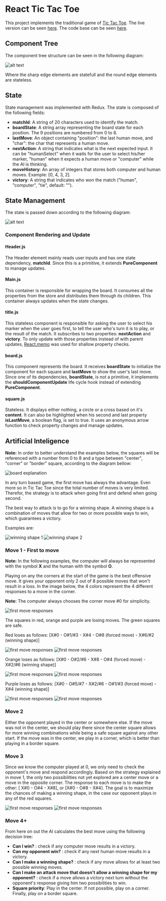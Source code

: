 # React Tic Tac Toe

  This project implements the traditional game of [Tic Tac Toe](https://en.wikipedia.org/wiki/Tic-tac-toe). The live version can be seen [here](https://ricardoagra.github.io/react-tic-tac-toe/). The code base can be seen [here](https://github.com/RicardoAgra/react-tic-tac-toe/tree/master).


## Component Tree

  The component tree structure can be seen in the following diagram:
  
  ![alt text](screenshots/component-tree.png)

  Where the sharp edge elements are statefull and the round edge elements are stateless.

## State

  State management was implemented with Redux. The state is composed of the following fields:

  * **matchId**: A string of 20 characters used to identify the match.
  * **boardState**: A string array representing the board state for each position. The 9 positions are numbered from 0 to 8.
  * **lastMove**: An object containing "position": the last human move, and "char": the char that represents a human move.
  * **nextAction**: A string that indicates what is the next expected input. It can be "humanSelect" when it waits for the user to select his/her marker, "human" when it expects a human move or "computer" while the AI is thinking. 
  * **moveHistory**: An array of integers that stores both computer and human moves. Example: [0, 4, 3, 2].
  * **victory**: A string that indicates who won the match ("human", "computer", "tie", default: "").


## State Management

  The state is passed down according to the following diagram:

  ![alt text](screenshots/state-tree.png)

  ### Component Rendering and Update

  #### Header.js
  The Header element mainly reads user inputs and has one state dependency, **matchId**. Since this is a primitive, it extends **PureComponent** to manage updates.

  #### Main.js
  This container is responsible for wrapping the board. It consumes all the properties from the store and distributes them through its children. This container always updates when the state changes.

  #### title.js
  This stateless component is responsible for asking the user to select his marker when the user goes first, to tell the user who's turn it is to play, or the result of the match. It subscribes to two properties: **nextAction** and **victory**. To only update with those properties instead of with parent updates, [React.memo](https://reactjs.org/blog/2018/10/23/react-v-16-6.html) was used for shallow property checks.

  #### board.js
  This component represents the board. It receives **boardState** to initialize the component for each square and **lastMove** to show the user's last move. Since one of its dependencies, **boardState**, is not a primitive, it implements the **shouldComponentUpdate** life cycle hook instead of extending **PureComponent**.

  #### square.js

  Stateless. It displays either nothing, a circle or a cross based on it's **content**. It can also be highlighted when his second and last property **isLastMove**, a boolean flag, is set to true. It uses an anonymous arrow function to check property changes and manage updates.

  ## Artificial Inteligence

  **Note:** In order to better understand the examples below, the squares will be referenced with a number from 0 to 8 and a type between "center", "corner" or "border" square, according to the diagram bellow:

  ![board explanation](screenshots/board.png)

  In any turn based game, the first move has always the advantage. Even more so in Tic Tac Toe since the total number of moves is very limited. Therefor, the strategy is to attack when going first and defend when going second.

  The best way to attack is to go for a winning shape. A winning shape is a combination of moves that allow for two or more possible ways to win, which guarantees a victory.

  Examples are:
  
  ![winning shape 1](screenshots/winning-shape-1.png)
  ![winning shape 2](screenshots/winning-shape-2.png)


  ### Move 1 - First to move

  **Note:** In the following examples, the computer will always be represented with the symbol **X** and the human with the symbol **O**.

  Playing on any the corners at the start of the game is the best offensive move. It gives your opponent only 2 out of 8 possible moves that won't result in a loss. In the image below, the 4 colors represent the 4 different responses to a move in the corner.

  **Note:** The computer always chooses the corner move #0 for simplicity.

  ![first move responses](screenshots/move-one.png)

  The squares in red, orange and purple are losing moves. The green squares are safe.

  Red loses as follows: [X#0 - O#1/#3 - X#4 - O#8 (forced move) - X#6/#2 (winning shape)]

  ![first move responses](screenshots/move-red.png)
  ![first move responses](screenshots/move-red-2.png)

  Orange loses as follows: [X#0 - O#2/#6 - X#8 - O#4 (forced move) - X#2/#6 (winning shape)]

  ![first move responses](screenshots/move-orange.png)
  ![first move responses](screenshots/move-orange-2.png)

  Purple loses as follows: [X#0 - O#5/#7 - X#2/#6 - O#1/#3 (forced move) - X#4 (winning shape)]

  ![first move responses](screenshots/move-purple.png)
  ![first move responses](screenshots/move-purple-2.png)

  ### Move 2

  Either the opponent played in the center or somewhere else. If the move was not in the center, we should play there since the center square allows for more winning combinations while being a safe square against any other start. If the move was in the center, we play in a corner, which is better than playing in a border square.

  ### Move 3

  Since we know the computer played at 0, we only need to check the opponent's move and respond accordingly.
  Based on the strategy explained in move 1, the only two possibilities not yet explored are a center move or a move in the opposite corner. The response to each move is to make the other: [ X#0 - O#4 - X#8], or [X#0 - O#8 - X#4]. The goal is to maximize the chances of making a winning shape, in the case our opponent plays in any of the red squares.

   ![first move responses](screenshots/move-3-center.png)
   ![first move responses](screenshots/move-3-corner.png)


  ### Move 4+

  From here on out the AI calculates the best move using the following decision tree:

  * **Can I win?** : check if any computer move results in a victory.
  * **Can my opponent win?** : check if any next human move results in a victory.
  * **Can I make a winning shape?** : check if any move allows for at least two possible winning moves.
  * **Can I make an attack move that doesn't allow a winning shape for my opponent?** : check if a move allows a victory next turn without the opponent's response giving him two possibilities to win.
  * **Square priority**: Play in the center. If not possible, play on a corner. Finally, play on a border square.






